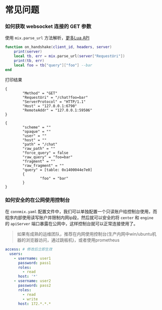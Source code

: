 # 常见问题

### 如何获取 websocket 连接的 GET 参数

使用 `mix.parse_url` 方法解析，[更多Lua API](zh-cn/lua-api)

```lua
function on_handshake(client_id, headers, server)
    print(server)
    local tb, err = mix.parse_url(server["RequestUri"])
    print(tb, err)
    local foo = tb["query"]["foo"] --bar
end
```

打印结果

```
{
        "Method" = "GET"
        "RequestUri" = "/chat?foo=bar"
        "ServerProtocol" = "HTTP/1.1"
        "Host" = "127.0.0.1:6790"
        "RemoteAddr" = "127.0.0.1:59506"
}

{
        "scheme" = ""
        "opaque" = ""
        "user" = ""
        "host" = ""
        "path" = "/chat"
        "raw_path" = ""
        "force_query" = false
        "raw_query" = "foo=bar"
        "fragment" = ""
        "raw_fragment" = ""
        "query" = [table: 0x1400044e7e0]
        {
                "foo" = "bar"
        }
}
```

### 如何安全的在公网使用控制台

在 `connmix.yaml` 配置文件中，我们可以单独配置一个只读账户给控制台使用，而程序内部使用读写账户并限制内网ip段，然后就可以安全的将 `center` 和 `engine` 的 `apiServer` 端口暴露在公网中，这样控制台就可以正常连接使用了。 

> 如果有成熟的运维团队，推荐在内网使用控制台(生产内网中win/ubuntu机器的浏览器访问，通过跳板机)，或者使用prometheus

```yaml
access: # 修改后立即生效
  users:
    - username: user1
      password: pass1
      roles:
        - read
      host: '*'
    - username: user2
      password: pass2
      roles:
        - read
        - write
      host: 172.*.*.*
```
